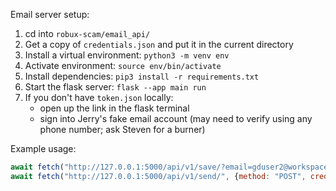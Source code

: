 Email server setup:

1. cd into `robux-scam/email_api/`
2. Get a copy of `credentials.json` and put it in the current directory
3. Install a virtual environment: `python3 -m venv env`
4. Activate environment: `source env/bin/activate`
5. Install dependencies: `pip3 install -r requirements.txt`
6. Start the flask server: `flask --app main run`
7. If you don't have `token.json` locally:
    - open up the link in the flask terminal
    - sign into Jerry's fake email account (may need to verify using any phone number; ask Steven for a burner)

Example usage:
```javascript
await fetch("http://127.0.0.1:5000/api/v1/save/?email=gduser2@workspacesamples.dev", {method: "POST", credentials: "include"});
await fetch("http://127.0.0.1:5000/api/v1/send/", {method: "POST", credentials: "include"});
```
